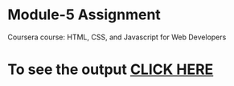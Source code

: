 # Module-5 Assignment

Coursera course: HTML, CSS, and Javascript for Web Developers

# To see the output [CLICK HERE](https://sambitee13.github.io/module2_sol/Module5_Sol/index.html)
